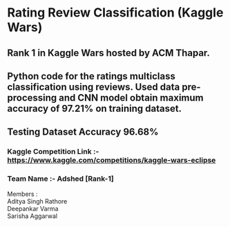 # Rating Review Classification (Kaggle Wars)
## Rank 1 in Kaggle Wars hosted by ACM Thapar.
## Python code for the ratings multiclass classification using reviews. Used data pre-processing and CNN model obtain maximum accuracy of 97.21% on training dataset.
## Testing Dataset Accuracy 96.68%

### Kaggle Competition Link :- https://www.kaggle.com/competitions/kaggle-wars-eclipse
### Team Name :- Adshed [Rank-1]
Members : <br>
Aditya  Singh Rathore <br>
Deepankar Varma <br>
Sarisha Aggarwal <br>
